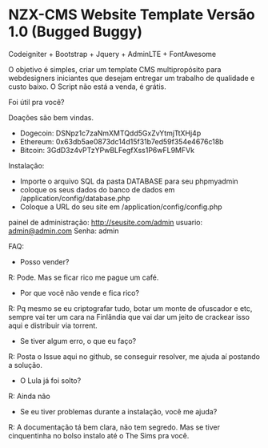 # NZX-CMS Website Template Versão 1.0 (Bugged Buggy)
Codeigniter + Bootstrap + Jquery + AdminLTE + FontAwesome

O objetivo é simples, criar um template CMS multipropósito para webdesigners iniciantes que desejam entregar um trabalho de qualidade e custo baixo.
O Script não está a venda, é grátis.

Foi útil pra você? 

Doações são bem vindas.

- Dogecoin: DSNpz1c7zaNmXMTQdd5GxZvYtmjTtXHj4p
- Ethereum: 0x63db5ae0873dc14d15f31b7ed59f354e4676c18b
- Bitcoin: 3GdD3z4vPTzYPwBLFegfXss1P6wFL9MFVk

Instalação:
- Importe o arquivo SQL da pasta DATABASE para seu phpmyadmin
- coloque os seus dados do banco de dados em /application/config/database.php
- Coloque a URL do seu site em /application/config/config.php

painel de administração:
http://seusite.com/admin
usuario: admin@admin.com
Senha: admin


FAQ:
- Posso vender?

R: Pode. Mas se ficar rico me pague um café.

- Por que você não vende e fica rico?

R: Pq mesmo se eu criptografar tudo, botar um monte de ofuscador e etc, sempre vai ter um cara na Finlândia que vai dar um jeito de crackear isso aqui e distribuir via torrent.

- Se tiver algum erro, o que eu faço?

R: Posta o Issue aqui no github, se conseguir resolver, me ajuda aí postando a solução.

- O Lula já foi solto?

R: Ainda não

- Se eu tiver problemas durante a instalação, você me ajuda?

R: A documentação tá bem clara, não tem segredo. Mas se tiver cinquentinha no bolso instalo até o The Sims pra você.





